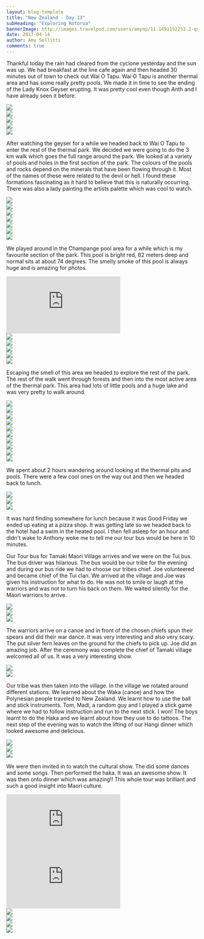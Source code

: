 ```yaml
---
layout: blog-template
title: "New Zealand - Day 13"
subHeading: "Exploring Rotorua"
bannerImage: http://images.travelpod.com/users/amynp/11.1491152253.2-queenstown.jpg
date: 2017-04-14
author: Amy Sellitti
comments: true
---
```


Thankful today the rain had cleared from the cyclone yesterday and the sun was up. We had breakfast at the line cafe again and then headed 30 minutes out of town to check out Wai O Tapu. Wai O Tapu is another thermal area and has some really pretty pools. We made it in time to see the ending of the Lady Knox Geyser erupting. It was pretty cool even though Anth and I have already seen it before. 

<div class="center-image"><img src="http://images.travelpod.com/users/amynp/11.1492543638.gyser-and-me.jpg" /></div>
<div class="center-image"><img src="http://images.travelpod.com/users/amynp/11.1492543638.gyser.jpg" /></div>
<div class="center-image"><img src="http://images.travelpod.com/users/amynp/11.1492543638.from-top.jpg" /></div>
<div class="center-image"><img src="http://images.travelpod.com/users/amynp/11.1492543638.from-bottom.jpg" /></div>
<div class="center-image"><img src="http://images.travelpod.com/users/amynp/11.1492543638.1-gyser.jpg" /></div>

After watching the geyser for a while we headed back to Wai O Tapu to enter the rest of the thermal park. We decided we were going to do the 3 km walk which goes the full range around the park. We looked at a variety of pools and holes in the first section of the park. The colours of the pools and rocks depend on the minerals that have been flowing through it.  Most of the names of these were related to the devil or hell. I found these formations fascinating as it hard to believe that this is naturally occurring. There was also a lady painting the artists palette which was cool to watch. 

<div class="center-image"><img src="http://images.travelpod.com/users/amynp/11.1492543638.wai-o-tapu.jpg" /></div>
<div class="center-image"><img src="http://images.travelpod.com/users/amynp/11.1492543638.devil-cave.jpg" /></div>
<div class="center-image"><img src="http://images.travelpod.com/users/amynp/11.1492543638.madi-at-wai-o-tapu.jpg" /></div>
<div class="center-image"><img src="http://images.travelpod.com/users/amynp/11.1492543638.devils-pool.jpg" /></div>
<div class="center-image"><img src="http://images.travelpod.com/users/amynp/11.1492543638.artists-pallet.jpg" /></div>
<div class="center-image"><img src="http://images.travelpod.com/users/amynp/11.1492543638.lady-painting.jpg" /></div>
<div class="center-image"><img src="http://images.travelpod.com/users/amynp/11.1492543638.group-shot.jpg" /></div>

We played around in the Champange pool area for a while which is my favourite section of the park. This pool is bright red, 62 meters deep and normal sits at about 74 degrees. The smelly smoke of this pool is always huge and is amazing for photos. 

<div class="center-video"><iframe src="https://www.youtube.com/embed/KIew9tEMjkM" frameborder="0" allowfullscreen></iframe></div>
<div class="center-image"><img src="http://images.travelpod.com/users/amynp/11.1492543638.boys-playing.jpg" /></div>
<div class="center-image"><img src="http://images.travelpod.com/users/amynp/11.1492543638.boys-steam.jpg" /></div>
<div class="center-image"><img src="http://images.travelpod.com/users/amynp/11.1492543638.champange-pool.jpg" /></div>
<div class="center-image"><img src="http://images.travelpod.com/users/amynp/11.1492543638.1-champange-pool.jpg" /></div>
<div class="center-image"><img src="http://images.travelpod.com/users/amynp/11.1492543638.relaxing.jpg" /></div>

Escaping the smell of this area we headed to explore the rest of the park. The rest of the walk went through forests and then into the most active area of the thermal park. This area had lots of little pools and a huge lake and was very pretty to walk around. 

<div class="center-image"><img src="http://images.travelpod.com/users/amynp/11.1492543638.red-woods.jpg" /></div>
<div class="center-image"><img src="http://images.travelpod.com/users/amynp/11.1492543638.pools.jpg" /></div>
<div class="center-image"><img src="http://images.travelpod.com/users/amynp/11.1492543638.1-pools.jpg" /></div>
<div class="center-image"><img src="http://images.travelpod.com/users/amynp/11.1492543638.sneaky.jpg" /></div>
<div class="center-image"><img src="http://images.travelpod.com/users/amynp/11.1492543638.sulphur-rock.jpg" /></div>
<div class="center-image"><img src="http://images.travelpod.com/users/amynp/11.1492543638.sulphur-pool.jpg" /></div>
<div class="center-image"><img src="http://images.travelpod.com/users/amynp/11.1492543638.lake.jpg" /></div>
<div class="center-image"><img src="http://images.travelpod.com/users/amynp/11.1492543638.this-guy.jpg" /></div>
<div class="center-image"><img src="http://images.travelpod.com/users/amynp/11.1492543638.1-lake.jpg" /></div>
<div class="center-image"><img src="http://images.travelpod.com/users/amynp/11.1492543638.cool-rocks.jpg" /></div>

We spent about 2 hours wandering around looking at the thermal pits and pools. There were a few cool ones on the way out and then we headed back to lunch. 

<div class="center-image"><img src="http://images.travelpod.com/users/amynp/11.1492543638.champagne-pool.jpg" /></div>
<div class="center-image"><img src="http://images.travelpod.com/users/amynp/11.1492543638.madi-and-i.jpg" /></div>
<div class="center-image"><img src="http://images.travelpod.com/users/amynp/11.1492543638.pool.jpg" /></div>

It was hard finding somewhere for lunch because it was Good Friday we ended up eating at a pizza shop. It was getting late so we headed back to the hotel had a swim in the heated pool. I then fell asleep for an hour and didn't wake to Anthony woke me to tell me our tour bus would be here in 10 minutes.

Our Tour bus for Tamaki Maori Village arrives and we were on the Tui bus. The bus driver was hilarious. The bus would be our tribe for the evening and during our bus ride we had to choose our tribes chief. Joe volunteered and became chief of the Tui clan. We arrived at the village and Joe was given his instruction for what to do. He was not to smile or laugh at the warriors and was not to turn his back on them. We waited silently for the Maori warriors to arrive. 

<div class="center-image"><img src="http://images.travelpod.com/users/amynp/11.1492543638.joe-on-bus.jpg" /></div>
<div class="center-image"><img src="http://images.travelpod.com/users/amynp/11.1492543638.chief-getting-ready.jpg" /></div>
<div class="center-image"><img src="http://images.travelpod.com/users/amynp/11.1492543638.warriors-incoming.jpg" /></div>

The warriors arrive on a canoe and in front of the chosen chiefs spun their spears and did their war dance. It was very interesting and also very scary. The put silver fern leaves on the ground for the chiefs to pick up. Joe did an amazing job. After the ceremony was complete the chief of Tamaki village welcomed all of us. It was a very interesting show.

<div class="center-image"><img src="http://images.travelpod.com/users/amynp/11.1492543638.warrior.jpg" /></div>
<div class="center-image"><img src="http://images.travelpod.com/users/amynp/11.1492543638.1-warrior.jpg" /></div>

Our tribe was then taken into the village. In the village we rotated around different stations. We learned about the Waka (canoe)
and how the Polynesian people traveled to New Zealand. We learnt how to use the ball and stick instruments. Tom, Madi, a random guy and I played a stick game where we had to follow instruction and run to the next stick.  I won! The boys learnt to do the Haka and we learnt about how they use to do tattoos. The next step of the evening was to watch the lifting of our Hangi dinner which looked awesome and delicious. 

<div class="center-image"><img src="http://images.travelpod.com/users/amynp/11.1492543638.waka.jpg" /></div>
<div class="center-image"><img src="http://images.travelpod.com/users/amynp/11.1492543638.tamaki.jpg" /></div>
<div class="center-image"><img src="http://images.travelpod.com/users/amynp/11.1492543638.lifting-hangi.jpg" /></div>

 We were then invited in to watch the cultural show. The did some dances and some songs. Then performed the haka. It was an awesome show. It was then onto dinner which was amazing!! This whole tour was brilliant and such a good insight into Maori culture. 

<div class="center-video"><iframe src="https://www.youtube.com/embed/JrlYQgf7X0M" frameborder="0" allowfullscreen></iframe></div>
<div class="center-video"><iframe src="https://www.youtube.com/embed/JrlYQgf7X0M" frameborder="0" allowfullscreen></iframe></div>
<div class="center-image"><img src="http://images.travelpod.com/users/amynp/11.1492543638.1-tamaki.jpg" /></div>
<div class="center-image"><img src="http://images.travelpod.com/users/amynp/11.1492543638.2-tamaki.jpg" /></div>
<div class="center-image"><img src="http://images.travelpod.com/users/amynp/11.1492543638.3-tamaki.jpg" /></div>
<div class="center-image"><img src="http://images.travelpod.com/users/amynp/11.1492543638.no-mussell.jpg" /></div>
